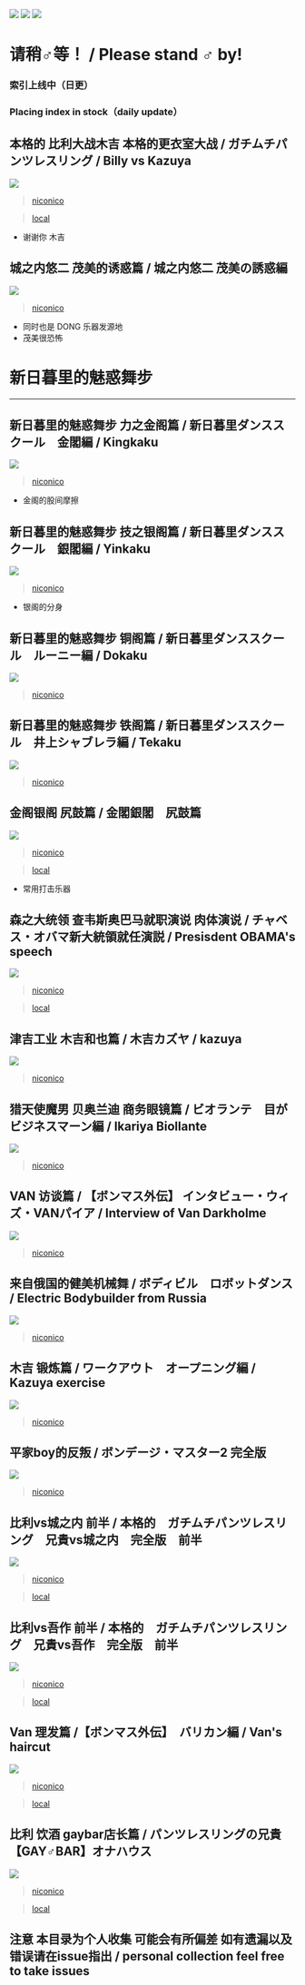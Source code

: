 ![](https://img.shields.io/github/issues/tydaytygx/gachimuchi_aniki_area)
![](https://img.shields.io/github/stars/tydaytygx/gachimuchi_aniki_area)
![](https://img.shields.io/github/license/tydaytygx/gachimuchi_aniki_area)
# 请稍♂等！ / Please stand ♂ by! 
<h3>索引上线中（日更）</h3>
<h3>Placing index in stock（daily update）</h3>

## 本格的 比利大战木吉 本格的更衣室大战 / ガチムチパンツレスリング / Billy vs Kazuya
![](https://cdn.jsdelivr.net/gh/tydaytygx/Gachimuchi_aniki_area/imgs/billy_vs_kazuya2.jpeg)
> [niconico](https://www.nicovideo.jp/watch/sm1175788)

> [local](https://github.com/tydaytygx/Gachimuchi_area/blob/main/videos/%E6%9C%AC%E6%A0%BC%E7%9A%84%20%E3%82%AC%E3%83%81%E3%83%A0%E3%83%81%E3%83%91%E3%83%B3%E3%83%84%E3%83%AC%E3%82%B9%E3%83%AA%E3%83%B3%E3%82%B0%20-%20%E3%83%8B%E3%82%B3%E3%83%8B%E3%82%B3%E5%8B%95%E7%94%BB.ts?raw=true)
+ 谢谢你 木吉

## 城之内悠二 茂美的诱惑篇 / 城之内悠二 茂美の誘惑編 
![](https://cdn.jsdelivr.net/gh/tydaytygx/Gachimuchi_aniki_area/imgs/茂美誘惑篇.jpeg)
> [niconico](https://www.nicovideo.jp/watch/sm12110047)
+ 同时也是 DONG 乐器发源地
+ 茂美很恐怖

# 新日暮里的魅惑舞步
---
## 新日暮里的魅惑舞步 力之金阁篇 / 新日暮里ダンススクール　金閣編 / Kingkaku
![](https://cdn.jsdelivr.net/gh/tydaytygx/Gachimuchi_aniki_area/imgs/kingkaku.jpeg)
> [niconico](https://www.nicovideo.jp/watch/sm14483345)
+ 金阁的股间摩擦

## 新日暮里的魅惑舞步 技之银阁篇 / 新日暮里ダンススクール　銀閣編 / Yinkaku
![](https://cdn.jsdelivr.net/gh/tydaytygx/Gachimuchi_aniki_area/imgs/yinkaku.jpeg)
> [niconico](https://www.nicovideo.jp/watch/sm14520778)
+ 银阁的分身

## 新日暮里的魅惑舞步 铜阁篇 / 新日暮里ダンススクール　ルーニー編 / Dokaku
![](https://cdn.jsdelivr.net/gh/tydaytygx/Gachimuchi_aniki_area/imgs/dokaku.jpeg)
> [niconico](https://www.nicovideo.jp/watch/sm14441987)

## 新日暮里的魅惑舞步 铁阁篇 / 新日暮里ダンススクール　井上シャブレラ編 / Tekaku
![](https://cdn.jsdelivr.net/gh/tydaytygx/Gachimuchi_aniki_area/imgs/tekaku.jpeg)
> [niconico](https://www.nicovideo.jp/watch/sm14623706)

## 金阁银阁 尻鼓篇 / 金閣銀閣　尻鼓篇
![](https://cdn.jsdelivr.net/gh/tydaytygx/Gachimuchi_aniki_area/imgs/kingkaku_yinkaku.jpeg)
> [niconico](https://www.nicovideo.jp/watch/sm40067336)

> [local](https://raw.githubusercontent.com/tydaytygx/Gachimuchi_area/main/videos/%E9%87%91%E9%96%A3%E9%8A%80%E9%96%A3%E3%80%80%E5%B0%BB%E9%BC%93%E7%AF%872_2%20-%20%E3%83%8B%E3%82%B3%E3%83%8B%E3%82%B3%E5%8B%95%E7%94%BB.ts)
+ 常用打击乐器

## 森之大统领 查韦斯奥巴马就职演说 肉体演说 / チャベス・オバマ新大統領就任演説 / Presisdent OBAMA's speech
![](https://cdn.jsdelivr.net/gh/tydaytygx/Gachimuchi_aniki_area/imgs/OBAMA.jpeg)
> [niconico](https://www.nicovideo.jp/watch/sm5926280)

> [local](https://raw.githubusercontent.com/tydaytygx/Gachimuchi_area/main/videos/%E3%80%90%E6%96%B0%E6%97%A5%E6%9A%AE%E9%87%8C%E5%A4%A7%E7%B5%B1%E9%A0%98%E3%80%91%E3%80%80%E3%83%81%E3%83%A3%E3%83%99%E3%82%B9%E3%83%BB%E3%82%AA%E3%83%90%E3%83%9E%E6%96%B0%E5%A4%A7%E7%B5%B1%E9%A0%98%E5%B0%B1%E4%BB%BB%E6%BC%94%E8%AA%AC%20-%20%E3%83%8B%E3%82%B3%E3%83%8B%E3%82%B3%E5%8B%95%E7%94%BB.ts)


## 津吉工业 木吉和也篇 / 木吉カズヤ / kazuya
![](https://cdn.jsdelivr.net/gh/tydaytygx/Gachimuchi_aniki_area/imgs/kazuya.jpeg)
> [niconico](https://www.nicovideo.jp/watch/sm11985282)

## 猎天使魔男 贝奥兰迪 商务眼镜篇 / ビオランテ　目がビジネスマーン編 / Ikariya Biollante
![](https://cdn.jsdelivr.net/gh/tydaytygx/Gachimuchi_aniki_area/imgs/biollante.jpeg)

> [niconico](https://www.nicovideo.jp/watch/sm5518359)


## VAN 访谈篇 / 【ボンマス外伝】 インタビュー・ウィズ・VANパイア / Interview of Van Darkholme 
![](https://cdn.jsdelivr.net/gh/tydaytygx/Gachimuchi_aniki_area/imgs/van_darkholme_interview.jpeg)
> [niconico](https://www.nicovideo.jp/watch/sm8522884)


## 来自俄国的健美机械舞 / ボディビル　ロボットダンス / Electric Bodybuilder from Russia
![](https://cdn.jsdelivr.net/gh/tydaytygx/Gachimuchi_aniki_area/imgs/gachimuchi_russia.jpg)

> [niconico](https://www.nicovideo.jp/watch/sm137455)

## 木吉 锻炼篇 / ワークアウト　オープニング編 / Kazuya exercise
![](https://cdn.jsdelivr.net/gh/tydaytygx/Gachimuchi_aniki_area/imgs/kazuya_exercise.jpeg)

> [niconico](https://www.nicovideo.jp/watch/sm5000078)

## 平家boy的反叛 / ボンデージ・マスター2 完全版
![](https://cdn.jsdelivr.net/gh/tydaytygx/Gachimuchi_aniki_area/imgs/boys_avenger.jpeg)

> [niconico](https://www.nicovideo.jp/watch/sm13283091)



## 比利vs城之内 前半 / 本格的　ガチムチパンツレスリング　兄貴vs城之内　完全版　前半
![](https://cdn.jsdelivr.net/gh/tydaytygx/Gachimuchi_aniki_area/imgs/billy_vs_jonouchi.jpg)

> [niconico](https://www.nicovideo.jp/watch/sm4987950)

> [local](https://github.com/tydaytygx/Gachimuchi_area/raw/main/videos/%E6%9C%AC%E6%A0%BC%E7%9A%84%E3%80%80%E3%82%AC%E3%83%81%E3%83%A0%E3%83%81%E3%83%91%E3%83%B3%E3%83%84%E3%83%AC%E3%82%B9%E3%83%AA%E3%83%B3%E3%82%B0%E3%80%80%E5%85%84%E8%B2%B4vs%E5%9F%8E%E4%B9%8B%E5%86%85%E3%80%80%E5%AE%8C%E5%85%A8%E7%89%88%E3%80%80%E5%89%8D%E5%8D%8A%20-%20%E3%83%8B%E3%82%B3%E3%83%8B%E3%82%B3%E5%8B%95%E7%94%BB.ts)
> 
## 比利vs吾作 前半 / 本格的　ガチムチパンツレスリング　兄貴vs吾作　完全版　前半
![](https://cdn.jsdelivr.net/gh/tydaytygx/Gachimuchi_aniki_area/imgs/billy_vs_gosaku.jpg)

> [niconico](https://www.nicovideo.jp/watch/sm5576817)

> [local](https://github.com/tydaytygx/Gachimuchi_area/raw/main/videos/%E6%9C%AC%E6%A0%BC%E7%9A%84%E3%80%80%E3%82%AC%E3%83%81%E3%83%A0%E3%83%81%E3%83%91%E3%83%B3%E3%83%84%E3%83%AC%E3%82%B9%E3%83%AA%E3%83%B3%E3%82%B0%E3%80%80%E5%85%84%E8%B2%B4vs%E5%90%BE%E4%BD%9C%E3%80%80%E5%AE%8C%E5%85%A8%E7%89%88%E3%80%80%E5%89%8D%E5%8D%8A%20-%20%E3%83%8B%E3%82%B3%E3%83%8B%E3%82%B3%E5%8B%95%E7%94%BB.ts)

## Van 理发篇 /【ボンマス外伝】　バリカン編 / Van's  haircut
![](https://cdn.jsdelivr.net/gh/tydaytygx/Gachimuchi_aniki_area/imgs/gachimuchi_VAN_haircut.jpg)

> [niconico](https://www.nicovideo.jp/watch/sm5576817)

> [local](https://github.com/tydaytygx/Gachimuchi_area/raw/main/videos/%E3%80%90%E3%83%9C%E3%83%B3%E3%83%9E%E3%82%B9%E5%A4%96%E4%BC%9D%E3%80%91%E3%80%80%E3%83%90%E3%83%AA%E3%82%AB%E3%83%B3%E7%B7%A8%20-%20%E3%83%8B%E3%82%B3%E3%83%8B%E3%82%B3%E5%8B%95%E7%94%BB_2.ts)

## 比利 饮酒 gaybar店长篇 / パンツレスリングの兄貴　【GAY♂BAR】オナハウス
![](https://cdn.jsdelivr.net/gh/tydaytygx/Gachimuchi_aniki_area/imgs/gachimuchi_gaybar.jpg)

> [niconico](https://www.nicovideo.jp/watch/sm8945268)

> [local](https://github.com/tydaytygx/Gachimuchi_area/raw/main/videos/%E3%80%90%E3%83%9C%E3%83%B3%E3%83%9E%E3%82%B9%E5%A4%96%E4%BC%9D%E3%80%91%E3%80%80%E3%83%90%E3%83%AA%E3%82%AB%E3%83%B3%E7%B7%A8%20-%20%E3%83%8B%E3%82%B3%E3%83%8B%E3%82%B3%E5%8B%95%E7%94%BB_2.ts)

## 注意 本目录为个人收集 可能会有所偏差 如有遗漏以及错误请在issue指出 / personal collection feel free to take issues


